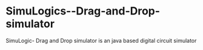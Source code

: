 # SimuLogics--Drag-and-Drop-simulator
SimuLogic- Drag and Drop simulator is an java based digital circuit simulator
